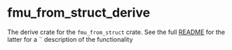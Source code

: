 # fmu_from_struct_derive

The derive crate for the `fmu_from_struct` crate. See the full [README](https://crates.io/crates/fmu_from_struct) for the latter for a ¨
description of the functionality 